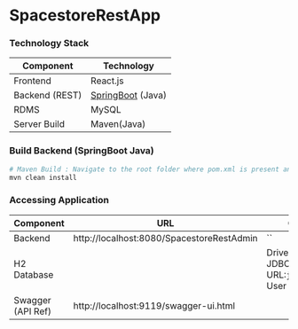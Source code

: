# SpacestoreRestApp


### Technology Stack
Component                    |    Technology                                                      
---                          |    ---                                                             
Frontend                     |    React.js                                                        
Backend (REST)               |    [SpringBoot](https://projects.spring.io/spring-boot) (Java)     
RDMS       | MySQL
Server Build                 |    Maven(Java)                                                     


### Build Backend (SpringBoot Java)
```bash
# Maven Build : Navigate to the root folder where pom.xml is present and run:
mvn clean install
```

### Accessing Application
Component         | URL                                      | Credentials
---               |------------------------------------------| ---
Backend         | http://localhost:8080/SpacestoreRestAdmin | ``
H2 Database       |         |  Driver:`org.h2.Driver` <br/> JDBC URL:`jdbc:h2:mem:demo` <br/> User Name:`sa`
Swagger (API Ref) | http://localhost:9119/swagger-ui.html    | 
